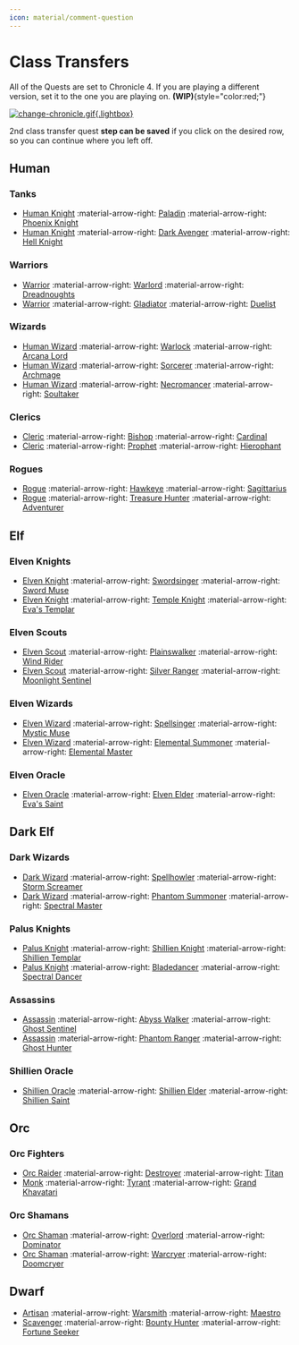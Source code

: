 ```yaml
---
icon: material/comment-question
---
```


<style>
.md-typeset a {
    color: var(--md-typeset-color);
    text-decoration: none;
}
</style>

<script>
document.addEventListener('DOMContentLoaded', function() {
    const container = document.createElement('div');
    container.style.textAlign = 'center';
    container.style.margin = '2em 0';
    
    const select = document.createElement('select');
    select.id = 'race-selector';
    
    select.style.cssText = `
        padding: 0.8em 1.5em;
        font-size: 1.1em;
        border-radius: 20px;
        border: 1px solid var(--md-default-fg-color--light);
        background-color: var(--md-default-bg-color);
        color: var(--md-default-fg-color);
        cursor: pointer;
        transition: all 0.25s ease;
        background-repeat: no-repeat;
        background-position: right 0.7em center;
        background-size: 1em;
        min-width: 200px;
        text-align:center;
    `;
    
    select.addEventListener('mouseover', function() {
        this.style.borderColor = 'var(--md-accent-fg-color)';
    });
    
    select.addEventListener('mouseout', function() {
        this.style.borderColor = 'var(--md-default-fg-color--light)';
    });
    
    select.addEventListener('focus', function() {
        this.style.outline = 'none';
        this.style.boxShadow = '0 0 0 2px var(--md-accent-fg-color--transparent)';
        this.style.borderColor = 'var(--md-accent-fg-color)';
    });
    
    select.addEventListener('blur', function() {
        this.style.boxShadow = 'none';
        this.style.borderColor = 'var(--md-default-fg-color--light)';
    });
    
    const races = ['All Races', 'Human', 'Elf', 'Dark Elf', 'Orc', 'Dwarf'];
    races.forEach(race => {
        const option = document.createElement('option');
        option.value = race;
        option.textContent = race;
        select.appendChild(option);
    });
    
    container.appendChild(select);
    
    const firstH2 = document.querySelector('h2');
    if (firstH2) {
        firstH2.parentNode.insertBefore(container, firstH2);
    }
    
    select.addEventListener('change', function() {
        const selectedRace = this.value;
        let currentElement = firstH2;
        
        while (currentElement) {
            if (currentElement.tagName === 'H2') {
                const isRaceHeader = races.slice(1).includes(currentElement.textContent);
                const shouldShow = selectedRace === 'All Races' || 
                                 currentElement.textContent === selectedRace || 
                                 !isRaceHeader;
                
                let nextElement = currentElement.nextElementSibling;
                currentElement.style.display = shouldShow ? '' : 'none';
                
                while (nextElement && nextElement.tagName !== 'H2') {
                    nextElement.style.display = shouldShow ? '' : 'none';
                    nextElement = nextElement.nextElementSibling;
                }
            }
            currentElement = currentElement.nextElementSibling;
        }
    });
    
    select.dispatchEvent(new Event('change'));
});
</script>

# Class Transfers

All of the Quests are set to Chronicle 4. If you are playing a different version, set it to the one you are playing on. **(WIP)**{style="color:red;"}

[![change-chronicle.gif](https://i.postimg.cc/prP4fjnD/change-chronicle.gif){.lightbox}](https://postimg.cc/Kks0FRfz)

2nd class transfer quest **step can be saved** if you click on the desired row, so you can continue where you left off.

## Human

### Tanks

- [Human Knight](https://lineage2wiki.org/c4/quest/402/path-to-a-human-knight/) :material-arrow-right: [Paladin](/faq/classtransfers/paladin) :material-arrow-right: [Phoenix Knight](https://lineage2wiki.org/c4/quest/70/succession-to-the-legend-phoenix-knight/)
- [Human Knight](https://lineage2wiki.org/c4/quest/402/path-to-a-human-knight/) :material-arrow-right: [Dark Avenger](/faq/classtransfers/darkavenger) :material-arrow-right: [Hell Knight](https://lineage2wiki.org/c4/quest/95/succession-to-the-legend-hell-knight/)

### Warriors

- [Warrior](https://lineage2wiki.org/c4/quest/401/path-to-a-warrior/) :material-arrow-right: [Warlord](/faq/classtransfers/warlord) :material-arrow-right: [Dreadnoughts](https://lineage2wiki.org/c4/quest/74/succession-to-the-legend-dreadnoughts/)
- [Warrior](https://lineage2wiki.org/c4/quest/401/path-to-a-warrior/) :material-arrow-right: [Gladiator](/faq/classtransfers/gladiator) :material-arrow-right: [Duelist](https://lineage2wiki.org/c4/quest/73/succession-to-the-legend-duelist/)

### Wizards

- [Human Wizard](https://lineage2wiki.org/c4/quest/404/path-to-a-human-wizard/) :material-arrow-right: [Warlock](/faq/classtransfers/warlock) :material-arrow-right: [Arcana Lord](https://lineage2wiki.org/c4/quest/91/succession-to-the-legend-arcana-lord/)
- [Human Wizard](https://lineage2wiki.org/c4/quest/404/path-to-a-human-wizard/) :material-arrow-right: [Sorcerer](/faq/classtransfers/sorcerer) :material-arrow-right: [Archmage](https://lineage2wiki.org/c4/quest/88/succession-to-the-legend-archmage/)
- [Human Wizard](https://lineage2wiki.org/c4/quest/404/path-to-a-human-wizard/) :material-arrow-right: [Necromancer](/faq/classtransfers/necromancer) :material-arrow-right: [Soultaker](https://lineage2wiki.org/c4/quest/94/succession-to-the-legend-soultaker/)

### Clerics

- [Cleric](https://lineage2wiki.org/c4/quest/405/path-to-a-cleric/) :material-arrow-right: [Bishop](/faq/classtransfers/bishop) :material-arrow-right: [Cardinal](https://lineage2wiki.org/c4/quest/85/succession-to-the-legend-cardinal/)
- [Cleric](https://lineage2wiki.org/c4/quest/405/path-to-a-cleric/) :material-arrow-right: [Prophet](/faq/classtransfers/prophet) :material-arrow-right: [Hierophant](https://lineage2wiki.org/c4/quest/86/succession-to-the-legend-hierophant/)

### Rogues

- [Rogue](https://lineage2wiki.org/c4/quest/403/path-to-a-rogue/) :material-arrow-right: [Hawkeye](/faq/classtransfers/hawkeye) :material-arrow-right: [Sagittarius](https://lineage2wiki.org/c4/quest/82/succession-to-the-legend-sagittarius/)
- [Rogue](https://lineage2wiki.org/c4/quest/403/path-to-a-rogue/) :material-arrow-right: [Treasure Hunter](/faq/classtransfers/treasurehunter) :material-arrow-right: [Adventurer](https://lineage2wiki.org/c4/quest/79/succession-to-the-legend-adventurer/)

## Elf

### Elven Knights

- [Elven Knight](https://lineage2wiki.org/c4/quest/406/path-to-an-elven-knight/) :material-arrow-right: [Swordsinger](/faq/classtransfers/swordsinger) :material-arrow-right: [Sword Muse](https://lineage2wiki.org/c4/quest/72/succession-to-the-legend-sword-muse/)
- [Elven Knight](https://lineage2wiki.org/c4/quest/406/path-to-an-elven-knight/) :material-arrow-right: [Temple Knight](/faq/classtransfers/templeknight) :material-arrow-right: [Eva's Templar](https://lineage2wiki.org/c4/quest/71/succession-to-the-legend-evas-templar/)

### Elven Scouts

- [Elven Scout](https://lineage2wiki.org/c4/quest/407/path-to-an-elven-scout/) :material-arrow-right: [Plainswalker](/faq/classtransfers/plainswalker) :material-arrow-right: [Wind Rider](https://lineage2wiki.org/c4/quest/80/succession-to-the-legend-wind-rider/)
- [Elven Scout](https://lineage2wiki.org/c4/quest/407/path-to-an-elven-scout/) :material-arrow-right: [Silver Ranger](/faq/classtransfers/silverranger) :material-arrow-right: [Moonlight Sentinel](https://lineage2wiki.org/c4/quest/83/succession-to-the-legend-moonlight-sentinel/)

### Elven Wizards

- [Elven Wizard](https://lineage2wiki.org/c4/quest/408/path-to-an-elven-wizard/) :material-arrow-right: [Spellsinger](/faq/classtransfers/spellsinger) :material-arrow-right: [Mystic Muse](https://lineage2wiki.org/c4/quest/89/succession-to-the-legend-mystic-muse/)
- [Elven Wizard](https://lineage2wiki.org/c4/quest/408/path-to-an-elven-wizard/) :material-arrow-right: [Elemental Summoner](/faq/classtransfers/elementalsummoner) :material-arrow-right: [Elemental Master](https://lineage2wiki.org/c4/quest/92/succession-to-the-legend-elemental-master/)

### Elven Oracle

- [Elven Oracle](https://lineage2wiki.org/c4/quest/409/path-to-an-elven-oracle/) :material-arrow-right: [Elven Elder](/faq/classtransfers/elvenelder) :material-arrow-right: [Eva's Saint](https://lineage2wiki.org/c4/quest/87/succession-to-the-legend-evas-saint/)

## Dark Elf

### Dark Wizards

- [Dark Wizard](https://lineage2wiki.org/c4/quest/412/path-to-a-dark-wizard/) :material-arrow-right: [Spellhowler](/faq/classtransfers/spellhowler) :material-arrow-right: [Storm Screamer](https://lineage2wiki.org/c4/quest/90/succession-to-the-legend-storm-screamer/)
- [Dark Wizard](https://lineage2wiki.org/c4/quest/412/path-to-a-dark-wizard/) :material-arrow-right: [Phantom Summoner](/faq/classtransfers/phantomsummoner) :material-arrow-right: [Spectral Master](https://lineage2wiki.org/c4/quest/93/succession-to-the-legend-spectral-master/)

### Palus Knights

- [Palus Knight](https://lineage2wiki.org/c4/quest/410/path-to-a-palus-knight/) :material-arrow-right: [Shillien Knight](/faq/classtransfers/shillienknight) :material-arrow-right: [Shillien Templar](https://lineage2wiki.org/c4/quest/97/succession-to-the-legend-shillien-templar/)
- [Palus Knight](https://lineage2wiki.org/c4/quest/410/path-to-a-palus-knight/) :material-arrow-right: [Bladedancer](/faq/classtransfers/bladedancer) :material-arrow-right: [Spectral Dancer](https://lineage2wiki.org/c4/quest/96/succession-to-the-legend-spectral-dancer/)

### Assassins

- [Assassin](https://lineage2wiki.org/c4/quest/411/path-to-an-assassin/) :material-arrow-right: [Abyss Walker](/faq/classtransfers/abysswalker) :material-arrow-right: [Ghost Sentinel](https://lineage2wiki.org/c4/quest/84/succession-to-the-legend-ghost-sentinel/)
- [Assassin](https://lineage2wiki.org/c4/quest/411/path-to-an-assassin/) :material-arrow-right: [Phantom Ranger](/faq/classtransfers/phantomranger) :material-arrow-right: [Ghost Hunter](https://lineage2wiki.org/c4/quest/81/succession-to-the-legend-ghost-hunter/)

### Shillien Oracle

- [Shillien Oracle](https://lineage2wiki.org/c4/quest/413/path-to-a-shillien-oracle/) :material-arrow-right: [Shillien Elder](/faq/classtransfers/shillienelder) :material-arrow-right: [Shillien Saint](https://lineage2wiki.org/c4/quest/98/succession-to-the-legend-shillien-saint/)

## Orc

### Orc Fighters

- [Orc Raider](https://lineage2wiki.org/c4/quest/414/path-to-an-orc-raider/) :material-arrow-right: [Destroyer](/faq/classtransfers/destroyer) :material-arrow-right: [Titan](https://lineage2wiki.org/c4/quest/75/succession-to-the-legend-titan/)
- [Monk](https://lineage2wiki.org/c4/quest/415/path-to-a-monk/) :material-arrow-right: [Tyrant](/faq/classtransfers/tyrant) :material-arrow-right: [Grand Khavatari](https://lineage2wiki.org/c4/quest/76/succession-to-the-legend-grand-khavatari/)

### Orc Shamans

- [Orc Shaman](https://lineage2wiki.org/c4/quest/416/path-to-an-orc-shaman/) :material-arrow-right: [Overlord](/faq/classtransfers/overlord) :material-arrow-right: [Dominator](https://lineage2wiki.org/c4/quest/77/succession-to-the-legend-dominator/)
- [Orc Shaman](https://lineage2wiki.org/c4/quest/416/path-to-an-orc-shaman/) :material-arrow-right: [Warcryer](/faq/classtransfers/warcryer) :material-arrow-right: [Doomcryer](https://lineage2wiki.org/c4/quest/78/succession-to-the-legend-doomcryer/)

## Dwarf

- [Artisan](https://lineage2wiki.org/c4/quest/418/path-to-an-artisan/) :material-arrow-right: [Warsmith](/faq/classtransfers/warsmith) :material-arrow-right: [Maestro](https://lineage2wiki.org/c4/quest/100/succession-to-the-legend-maestro/)
- [Scavenger](https://lineage2wiki.org/c4/quest/417/path-to-become-a-scavenger/) :material-arrow-right: [Bounty Hunter](/faq/classtransfers/bountyhunter) :material-arrow-right: [Fortune Seeker](https://lineage2wiki.org/c4/quest/99/succession-to-the-legend-fortune-seeker/)